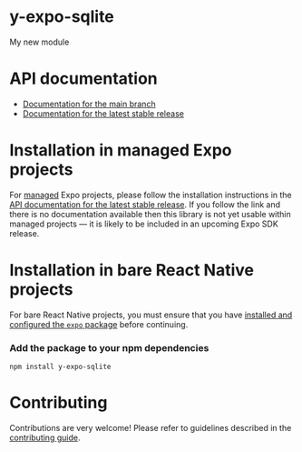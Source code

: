 # y-expo-sqlite

My new module

# API documentation

- [Documentation for the main branch](https://github.com/expo/expo/blob/main/docs/pages/versions/unversioned/sdk/y-sqlite.md)
- [Documentation for the latest stable release](https://docs.expo.dev/versions/latest/sdk/y-sqlite/)

# Installation in managed Expo projects

For [managed](https://docs.expo.dev/archive/managed-vs-bare/) Expo projects, please follow the installation instructions in the [API documentation for the latest stable release](#api-documentation). If you follow the link and there is no documentation available then this library is not yet usable within managed projects &mdash; it is likely to be included in an upcoming Expo SDK release.

# Installation in bare React Native projects

For bare React Native projects, you must ensure that you have [installed and configured the `expo` package](https://docs.expo.dev/bare/installing-expo-modules/) before continuing.

### Add the package to your npm dependencies

```
npm install y-expo-sqlite
```




# Contributing

Contributions are very welcome! Please refer to guidelines described in the [contributing guide]( https://github.com/expo/expo#contributing).
